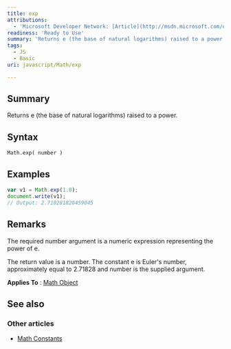 ```yaml
---
title: exp
attributions:
  - 'Microsoft Developer Network: [Article](http://msdn.microsoft.com/en-us/library/ie/ttzd50c6(v=vs.94).aspx)'
readiness: 'Ready to Use'
summary: 'Returns e (the base of natural logarithms) raised to a power.'
tags:
  - JS
  - Basic
uri: javascript/Math/exp

---
```

## Summary

Returns e (the base of natural logarithms) raised to a power.

## Syntax

    Math.exp( number )

## Examples

``` js
var v1 = Math.exp(1.0);
document.write(v1);
// Output: 2.718281828459045
```

## Remarks

The required number argument is a numeric expression representing the power of e.

The return value is a number. The constant e is Euler's number, approximately equal to 2.71828 and number is the supplied argument.

**Applies To** : [Math Object](/javascript/Math)

## See also

### Other articles

-   [Math Constants](/javascript/Math/constants)

